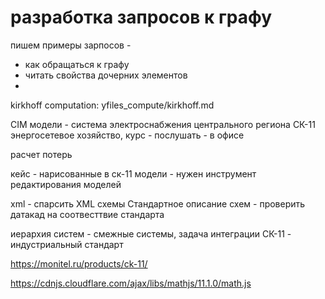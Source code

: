# разработка запросов к графу

пишем примеры зарпосов - 

* как обращаться к графу
* читать свойства дочерних элементов
* 


kirkhoff computation: yfiles_compute/kirkhoff.md


CIM модели - система электроснабжения центрального региона
СК-11 энергосетевое хозяйство, курс - послушать - в офисе

расчет потерь

кейс - нарисованные в ск-11 модели - нужен инструмент редактирования моделей

xml - спарсить XML схемы
Стандартное описание схем - проверить датакад на соотвесттвие стандарта

иерархия систем - смежные системы, задача интеграции
СК-11 - индустриальный стандарт

https://monitel.ru/products/ck-11/




https://cdnjs.cloudflare.com/ajax/libs/mathjs/11.1.0/math.js





